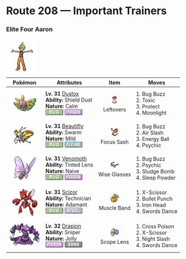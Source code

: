 # Route 208 — Important Trainers

### Elite Four Aaron

![Elite Four Aaron](../../assets/important_trainers/aaron.png "Elite Four Aaron")

| Pokémon | Attributes | Item | Moves |
|:-------:|------------|:----:|-------|
| ![Dustox](../../assets/sprites/dustox/front.gif "Dustox: Toxic powder is scattered with each flap. At night, it is known to strip leaves off trees lining boulevards.") | **Lv. 31** [Dustox](../../pokemon/dustox.md/)<br>**Ability:** <span class="tooltip" title="Blocks the added effects of attacks taken.">Shield Dust</span><br>**Nature:** <span class="tooltip" title="?">Calm</span><br>![bug](../../assets/types/bug.png "Bug") ![poison](../../assets/types/poison.png "Poison") | ![Leftovers](../../assets/items/leftovers.png "Leftovers")<br><span class="tooltip" title="An item to be held by a Pokémon. The holder’s HP is gradually restored during battle.">Leftovers</span> | 1. <span class="tooltip" title="The user vibrates its wings to generate a damaging sound wave. It may also lower the foe’s Sp. Def stat.">Bug Buzz</span><br>2. <span class="tooltip" title="A move that leaves the target badly poisoned. Its poison damage worsens every turn.">Toxic</span><br>3. <span class="tooltip" title="It enables the user to evade all attacks. Its chance of failing rises if it is used in succession.">Protect</span><br>4. <span class="tooltip" title="The user restores its own HP. The amount of HP regained varies with the weather.">Moonlight</span> |
| ![Beautifly](../../assets/sprites/beautifly/front.gif "Beautifly: Despite its looks, it is aggressive. It jabs with its long, thin mouth if disturbed while collecting pollen.") | **Lv. 31** [Beautifly](../../pokemon/beautifly.md/)<br>**Ability:** <span class="tooltip" title="Powers up Bug-type moves in a pinch.">Swarm</span><br>**Nature:** <span class="tooltip" title="?">Mild</span><br>![bug](../../assets/types/bug.png "Bug") ![flying](../../assets/types/flying.png "Flying") | ![Focus Sash](../../assets/items/focus_sash.png "Focus Sash")<br><span class="tooltip" title="An item to be held by a Pokémon. If it has full HP, the holder will endure one potential KO attack, leaving 1 HP.">Focus Sash</span> | 1. <span class="tooltip" title="The user vibrates its wings to generate a damaging sound wave. It may also lower the foe’s Sp. Def stat.">Bug Buzz</span><br>2. <span class="tooltip" title="The user attacks with a blade of air that slices even the sky. It may also make the target flinch.">Air Slash</span><br>3. <span class="tooltip" title="The user draws power from nature and fires it at the foe. It may also lower the target’s Sp. Def.">Energy Ball</span><br>4. <span class="tooltip" title="The foe is hit by a strong telekinetic force. It may also reduce the foe’s Sp. Def stat.">Psychic</span> |
| ![Venomoth](../../assets/sprites/venomoth/front.gif "Venomoth: It flutters its wings to scatter dustlike scales. The scales leach toxins if they contact skin.") | **Lv. 31** [Venomoth](../../pokemon/venomoth.md/)<br>**Ability:** <span class="tooltip" title="Powers up “not very effective” moves.">Tinted Lens</span><br>**Nature:** <span class="tooltip" title="?">Naive</span><br>![bug](../../assets/types/bug.png "Bug") ![poison](../../assets/types/poison.png "Poison") | ![Wise Glasses](../../assets/items/wise_glasses.png "Wise Glasses")<br><span class="tooltip" title="An item to be held by a Pokémon. It is a thick pair of glasses that slightly boosts the power of special moves.">Wise Glasses</span> | 1. <span class="tooltip" title="The user vibrates its wings to generate a damaging sound wave. It may also lower the foe’s Sp. Def stat.">Bug Buzz</span><br>2. <span class="tooltip" title="The foe is hit by a strong telekinetic force. It may also reduce the foe’s Sp. Def stat.">Psychic</span><br>3. <span class="tooltip" title="The user attacks by hurling filthy sludge at the foe. It may also poison the target.">Sludge Bomb</span><br>4. <span class="tooltip" title="The user scatters a big cloud of sleep- inducing dust around the foe. ">Sleep Powder</span> |
| ![Scizor](../../assets/sprites/scizor/front.gif "Scizor: It raises its pincers with eyelike markings for intimidation. It also swings them down dangerously.") | **Lv. 31** [Scizor](../../pokemon/scizor.md/)<br>**Ability:** <span class="tooltip" title="Powers up the Pokémon’s weaker moves.">Technician</span><br>**Nature:** <span class="tooltip" title="?">Adamant</span><br>![bug](../../assets/types/bug.png "Bug") ![steel](../../assets/types/steel.png "Steel") | ![Muscle Band](../../assets/items/muscle_band.png "Muscle Band")<br><span class="tooltip" title="An item to be held by a Pokémon. It is a headband that slightly boosts the power of physical moves.">Muscle Band</span> | 1. <span class="tooltip" title="The user slashes at the foe by crossing its scythes or claws as if they were a pair of scissors.">X-Scissor</span><br>2. <span class="tooltip" title="The user strikes with a tough punch as fast as a bullet. This move always goes first.">Bullet Punch</span><br>3. <span class="tooltip" title="The foe slams the target with its steel-hard head. It may also make the target flinch.">Iron Head</span><br>4. <span class="tooltip" title="A frenetic dance to uplift the fighting spirit. It sharply raises the user’s Attack stat.">Swords Dance</span> |
| ![Drapion](../../assets/sprites/drapion/front.gif "Drapion: Possessing a sturdy build, it takes pride in its strength, taking down foes without using toxins.") | **Lv. 32** [Drapion](../../pokemon/drapion.md/)<br>**Ability:** <span class="tooltip" title="Powers up moves if they become critical hits.">Sniper</span><br>**Nature:** <span class="tooltip" title="?">Jolly</span><br>![poison](../../assets/types/poison.png "Poison") ![dark](../../assets/types/dark.png "Dark") | ![Scope Lens](../../assets/items/scope_lens.png "Scope Lens")<br><span class="tooltip" title="An item to be held by a Pokémon. It is a lens that boosts the holder’s critical-hit ratio.">Scope Lens</span> | 1. <span class="tooltip" title="A slashing attack that may also leave the target poisoned. It has a high critical-hit ratio.">Cross Poison</span><br>2. <span class="tooltip" title="The user slashes at the foe by crossing its scythes or claws as if they were a pair of scissors.">X-Scissor</span><br>3. <span class="tooltip" title="The user slashes the foe the instant an opportunity arises. It has a high critical-hit ratio.">Night Slash</span><br>4. <span class="tooltip" title="A frenetic dance to uplift the fighting spirit. It sharply raises the user’s Attack stat.">Swords Dance</span> |


